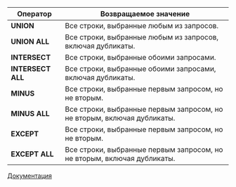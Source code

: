| Оператор       | Возвращаемое значение                                                                |
|----------------|-------------------------------------------------------------------------------------|
| **UNION**      | Все строки, выбранные любым из запросов.                                   |
| **UNION ALL**  | Все строки, выбранные любым из запросов, включая дубликаты.                         |
| **INTERSECT**  | Все  строки, выбранные обоими запросами.                                  |
| **INTERSECT ALL** | Все строки, выбранные обоими запросами, включая дубликаты.                       |
| **MINUS**      | Все  строки, выбранные первым запросом, но не вторым.                      |
| **MINUS ALL**  | Все строки, выбранные первым запросом, но не вторым, включая дубликаты.             |
| **EXCEPT**     | Все  строки, выбранные первым запросом, но не вторым.                      |
| **EXCEPT ALL** | Все строки, выбранные первым запросом, но не вторым, включая дубликаты.             |


[Документация](https://docs.oracle.com/en/database/oracle/oracle-database/23/sqlrf/Set-Operators.html#:~:text=Index-,Set%20Operators,-Set%20operators%20combine)



